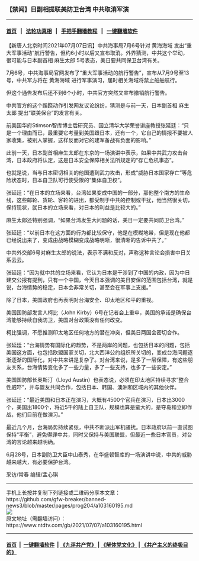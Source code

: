### 【禁闻】日副相提联美防卫台湾 中共取消军演
------------------------

#### [首页](https://github.com/gfw-breaker/banned-news3/blob/master/README.md) &nbsp;&nbsp;|&nbsp;&nbsp; [法轮功真相](https://github.com/begood0513/basic/blob/master/README.md)  &nbsp;&nbsp;|&nbsp;&nbsp; [手把手翻墙教程](https://github.com/gfw-breaker/guides/wiki)  &nbsp;&nbsp;|&nbsp;&nbsp; [一键翻墙软件](https://github.com/gfw-breaker/nogfw/blob/master/README.md)  



<div><div class="post_content" itemprop="articleBody">
 <p>
  【新唐人北京时间2021年07月07日讯】中共海事局7月6号针对
  <ok href="https://www.ntdtv.com/gb/黄海海域.htm">
   黄海海域
  </ok>
  发出“重大军事活动”航行警告，但约6小时以后又宣布取消。外界猜测，中共这个举动，很可能与日本副首相
  <ok href="https://www.ntdtv.com/gb/麻生太郎.htm">
   麻生太郎
  </ok>
  5号表态，美日要共同保卫台湾有关。
 </p>
 <p>
  7月6号，中共海事局官网发布了“重大军事活动的航行警告”，宣布从7月9号至13号，中共军方将在
  <ok href="https://www.ntdtv.com/gb/黄海海域.htm">
   黄海海域
  </ok>
  进行军事演习，届时相关海域将禁止船舶航行。
 </p>
 <p>
  但这个通告发布后还不到6个小时，中共官方突然又宣布撤销航行警告。
 </p>
 <p>
  中共官方的这个蹊跷动作引发网友议论纷纷，猜测是与前一天，日本副首相
  <ok href="https://www.ntdtv.com/gb/麻生太郎.htm">
   麻生太郎
  </ok>
  提出“联美保台”的发言有关。
 </p>
 <p>
  前美国华府Stimson智库博士后研究员、国立清华大学荣誉讲座教授张延廷：“只是一个理由而已，最重要它考量到美国跟日本，还有一个，它自己的情报不要被人家收集，被别人掌握，这样反而对它的建军备战有负面的影响。”
 </p>
 <p>
  此前一天，日本副首相麻生太郎在东京的一场演讲中表示，如果中共武力攻击台湾，日本政府将认定，这是日本安全保障相关法所规定的“存亡危机事态”。
 </p>
 <p>
  也就是说，当与日本密切相关的他国遭到武力攻击，形成“威胁日本国家存亡”等危险状态时，日本自卫队可行使受限的“集体自卫权”。
 </p>
 <p>
  张延廷：“在日本的立场来看，台湾如果变成中国的一部分，那他整个南方的生命线，这些邮轮、货轮、客轮的进出，都受制于中共的控制或干扰，他当然很关切，保持现状，就日本的立场来看，对日本的利益是比较大的。”
 </p>
 <p>
  麻生太郎还特别强调，“如果台湾发生大问题的话，美日一定要共同防卫台湾。”
 </p>
 <p>
  张延廷：“以前日本在这方面的行为都比较保守，他是在模糊地带，但是现在他都已经说出来了，变成由战略模糊变成战略明晰，很清晰的告诉中共了。”
 </p>
 <p>
  中共外交部6号对麻生太郎的说法，表示不满和反对，声称这种言论会损害中日关系云云。
 </p>
 <p>
  张延廷：“因为就中共的立场来看，它认为日本是干涉到了中国的内政，因为中日建交公报有提到，只有一个中国，今天日本强调的美日安保的范围包括台湾，就是说，台海情势的稳定，日本会非常关切，甚至会在军事上支援。”
 </p>
 <p>
  除了日本，美国政府也再表明对台海安全、印太地区和平的重视。
 </p>
 <p>
  美国国防部发言人柯比（John Kirby）6号在记者会上重申，美国的承诺是确保台湾能够持续自我防卫，美国对台政策没有任何改变。
 </p>
 <p>
  柯比强调，不愿推测印太地区任何地方的潜在冲突，但美日两国会密切合作。
 </p>
 <p>
  张延廷：“台海情势有国际化的趋势，不是两岸的问题，也包括日本的问题，包括美国这方面，也包括欧盟国家关切，北大西洋公约组织所关切的，变成台海问题逐渐逐渐的国际化，对中共来讲是复杂了。对台湾来说，是多了一层保障，有这些朋友关系，台海情势变化多了一些力量，多了一些支持，也多了一些安定。”
 </p>
 <p>
  美国国防部长奥斯汀（Lloyd Austin）也表态说，必须在印太地区持续寻求“整合性威吓”，并与盟友共同合作，包括日本、韩国、澳洲和区域内的其他伙伴。
 </p>
 <p>
  张延廷：“最近美国和日本正在演习，大概有4500个官兵在演习，日本出3000个，美国出1800个，将近5千的陆上自卫队，规模也算是蛮大的，是夺岛和立即作战，他们目前在做演习。”
 </p>
 <p>
  最近几个月，台海局势持续紧张，中共不断派出军机骚扰。日本政府以前一直试图保持“平衡”，避免得罪中共，同时又保持与美国联盟，但最近一些日本官员，对台湾的言论越来越明确。
 </p>
 <p>
  6月28号，日本副防卫大臣中山泰秀，在华盛顿智库的一场演讲中说，中共的威胁越来越大，有必要保护台湾。
 </p>
 <p>
  采访/常春 编辑/孟心琪
 </p>
 <div class="single_ad">
 </div>
</div>
</div>
<hr/>
手机上长按并复制下列链接或二维码分享本文章：<br/>
https://github.com/gfw-breaker/banned-news3/blob/master/pages/prog204/a103160195.md <br/>
<a href='https://github.com/gfw-breaker/banned-news3/blob/master/pages/prog204/a103160195.md'><img src='https://github.com/gfw-breaker/banned-news3/blob/master/pages/prog204/a103160195.md.png'/></a> <br/>
原文地址（需翻墙访问）：https://www.ntdtv.com/gb/2021/07/07/a103160195.html


------------------------
#### [首页](https://github.com/gfw-breaker/banned-news3/blob/master/README.md) &nbsp;|&nbsp; [一键翻墙软件](https://github.com/gfw-breaker/nogfw/blob/master/README.md) &nbsp;| [《九评共产党》](https://github.com/gfw-breaker/9ping.md/blob/master/README.md#九评之一评共产党是什么) | [《解体党文化》](https://github.com/gfw-breaker/jtdwh.md/blob/master/README.md) | [《共产主义的终极目的》](https://github.com/gfw-breaker/gczydzjmd.md/blob/master/README.md)


<img src='http://gfw-breaker.win/banned-news3/pages/prog204/a103160195.md' width='0px' height='0px'/>